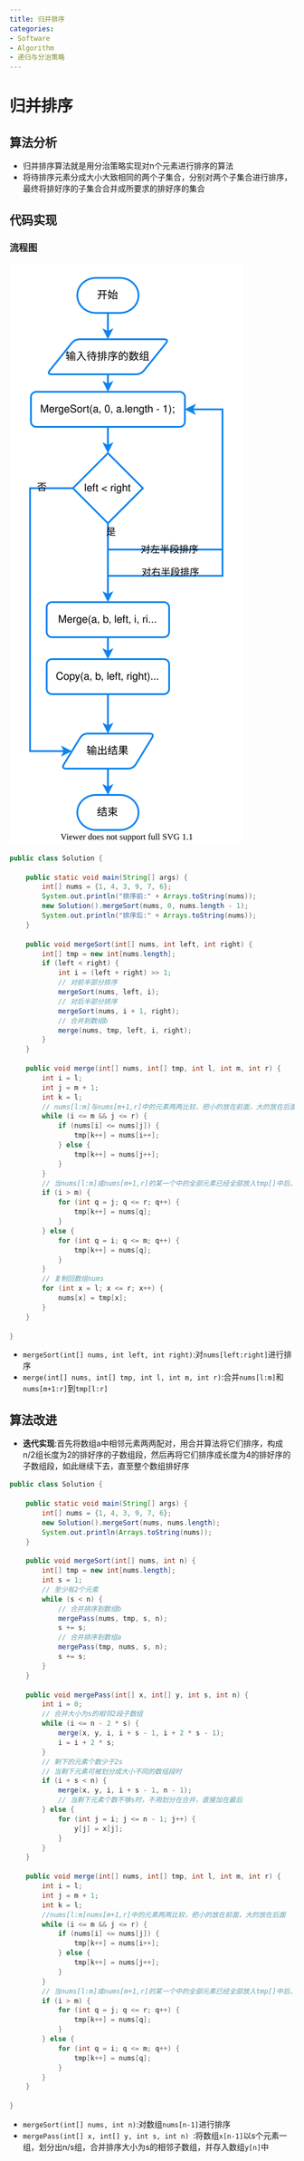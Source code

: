 ```yaml
---
title: 归并排序
categories:
- Software
- Algorithm
- 递归与分治策略
---
```

# 归并排序

## 算法分析

- 归并排序算法就是用分治策略实现对n个元素进行排序的算法
- 将待排序元素分成大小大致相同的两个子集合，分别对两个子集合进行排序，最终将排好序的子集合合并成所要求的排好序的集合

## 代码实现

### 流程图

![](https://raw.githubusercontent.com/LuShan123888/Files/main/Pictures/2020-12-10-2020-11-08-Flowchart-4824882.svg)

```java
public class Solution {

    public static void main(String[] args) {
        int[] nums = {1, 4, 3, 9, 7, 6};
        System.out.println("排序前:" + Arrays.toString(nums));
        new Solution().mergeSort(nums, 0, nums.length - 1);
        System.out.println("排序后:" + Arrays.toString(nums));
    }

    public void mergeSort(int[] nums, int left, int right) {
        int[] tmp = new int[nums.length];
        if (left < right) {
            int i = (left + right) >> 1;
            // 对前半部分排序
            mergeSort(nums, left, i);
            // 对后半部分排序
            mergeSort(nums, i + 1, right);
            // 合并到数组b
            merge(nums, tmp, left, i, right);
        }
    }

    public void merge(int[] nums, int[] tmp, int l, int m, int r) {
        int i = l;
        int j = m + 1;
        int k = l;
        // nums[l:m]与nums[m+1,r]中的元素两两比较，把小的放在前面，大的放在后面
        while (i <= m && j <= r) {
            if (nums[i] <= nums[j]) {
                tmp[k++] = nums[i++];
            } else {
                tmp[k++] = nums[j++];
            }
        }
        // 当nums[l:m]或nums[m+1,r]的某一个中的全部元素已经全部放入tmp[]中后，将另一个接在tmp[]的最后
        if (i > m) {
            for (int q = j; q <= r; q++) {
                tmp[k++] = nums[q];
            }
        } else {
            for (int q = i; q <= m; q++) {
                tmp[k++] = nums[q];
            }
        }
        // 复制回数组nums
        for (int x = l; x <= r; x++) {
            nums[x] = tmp[x];
        }
    }

}
```

- `mergeSort(int[] nums, int left, int right)`:对`nums[left:right]`进行排序
- `merge(int[] nums, int[] tmp, int l, int m, int r)`:合并`nums[l:m]`和`nums[m+1:r]`到`tmp[l:r]`

## 算法改进

- **迭代实现**:首先将数组a中相邻元素两两配对，用合并算法将它们排序，构成n/2组长度为2的排好序的子数组段，然后再将它们排序成长度为4的排好序的子数组段，如此继续下去，直至整个数组排好序

```java
public class Solution {

    public static void main(String[] args) {
        int[] nums = {1, 4, 3, 9, 7, 6};
        new Solution().mergeSort(nums, nums.length);
        System.out.println(Arrays.toString(nums));
    }

    public void mergeSort(int[] nums, int n) {
        int[] tmp = new int[nums.length];
        int s = 1;
        // 至少有2个元素
        while (s < n) {
            // 合并排序到数组b
            mergePass(nums, tmp, s, n);
            s += s;
            // 合并排序到数组a
            mergePass(tmp, nums, s, n);
            s += s;
        }
    }

    public void mergePass(int[] x, int[] y, int s, int n) {
        int i = 0;
        // 合并大小为s的相邻2段子数组
        while (i <= n - 2 * s) {
            merge(x, y, i, i + s - 1, i + 2 * s - 1);
            i = i + 2 * s;
        }
        // 剩下的元素个数少于2s
        // 当剩下元素可被划分成大小不同的数组段时
        if (i + s < n) {
            merge(x, y, i, i + s - 1, n - 1);
            // 当剩下元素个数不够s时，不用划分在合并，直接加在最后
        } else {
            for (int j = i; j <= n - 1; j++) {
                y[j] = x[j];
            }
        }
    }

    public void merge(int[] nums, int[] tmp, int l, int m, int r) {
        int i = l;
        int j = m + 1;
        int k = l;
        //nums[l:m]nums[m+1,r]中的元素两两比较，把小的放在前面，大的放在后面
        while (i <= m && j <= r) {
            if (nums[i] <= nums[j]) {
                tmp[k++] = nums[i++];
            } else {
                tmp[k++] = nums[j++];
            }
        }
        // 当nums[l:m]或nums[m+1,r]的某一个中的全部元素已经全部放入tmp[]中后，将另一个接在tmp[]的最后
        if (i > m) {
            for (int q = j; q <= r; q++) {
                tmp[k++] = nums[q];
            }
        } else {
            for (int q = i; q <= m; q++) {
                tmp[k++] = nums[q];
            }
        }
    }

}
```

- `mergeSort(int[] nums, int n)`:对数组`nums[n-1]`进行排序
- `mergePass(int[] x, int[] y, int s, int n) `:将数组`x[n-1]`以s个元素一组，划分出n/s组，合并排序大小为s的相邻子数组，并存入数组`y[n]`中